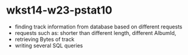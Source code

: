 # wkst14-w23-pstat10
- finding track information from database based on different requests
- requests such as: shorter than different length, different AlbumId,
- retrieving Bytes of track
- writing several SQL queries 
